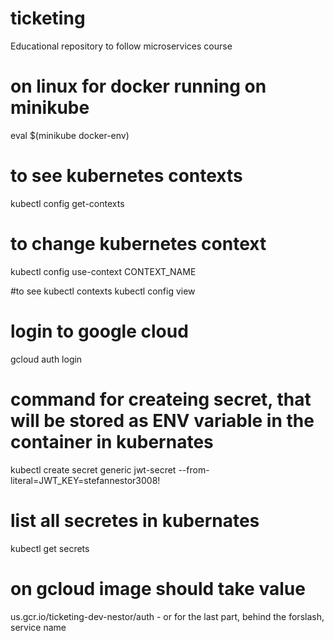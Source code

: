 # ticketing
Educational repository to follow microservices course

# on linux for docker running on minikube 
eval $(minikube docker-env)

# to see kubernetes contexts
kubectl config get-contexts

# to change kubernetes context
kubectl config use-context CONTEXT_NAME

#to see kubectl contexts
 kubectl config view

# login to google cloud
gcloud auth login

# command for createing secret, that will be stored as ENV variable in the container in kubernates
kubectl create secret generic jwt-secret --from-literal=JWT_KEY=stefannestor3008!

# list all secretes in kubernates
kubectl get secrets

# on gcloud image should take value 
us.gcr.io/ticketing-dev-nestor/auth   - or for the last part, behind the forslash, service name
